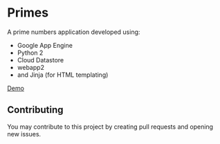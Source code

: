 # Primes
A prime numbers application developed using: 

* Google App Engine
* Python 2
* Cloud Datastore
* webapp2
* and Jinja (for HTML templating)

[Demo](https://clear-aurora.appspot.com/)

## Contributing
You may contribute to this project by creating pull requests and opening new issues. 
